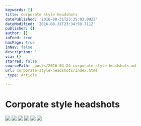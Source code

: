 ```yaml
---
keywords: []
title: Corporate style headshots
datePublished: '2016-08-31T23:35:03.092Z'
dateModified: '2016-08-31T23:34:59.711Z'
publisher: {}
author: []
inFeed: true
hasPage: true
inNav: false
description: ''
via: {}
starred: false
sourcePath: _posts/2016-04-24-corporate-style-headshots.md
url: corporate-style-headshots/index.html
_type: Article

---
```

# Corporate style headshots
![](https://s3-us-west-2.amazonaws.com/the-grid-img/p/f1a6ad7e534ef3e3c7dd534aea455c8c247d6294.jpg)
![](https://the-grid-user-content.s3-us-west-2.amazonaws.com/9c07befa-b440-4567-a134-a8d21de8064e.jpg)
![](https://s3-us-west-2.amazonaws.com/the-grid-img/p/d7789ee803b8595f93c40ac90b2a2788780b68c0.jpg)
![](https://s3-us-west-2.amazonaws.com/the-grid-img/p/8f7f36bc0ed56d549ff1bd4e67e98c0dd97f2873.jpg)
![](https://s3-us-west-2.amazonaws.com/the-grid-img/p/b774ba99473de2ff31b3e0290281512b9c3eef33.jpg)
![](https://s3-us-west-2.amazonaws.com/the-grid-img/p/b1cb995c511c48373a29d4c916df8434afcd1bbe.jpg)